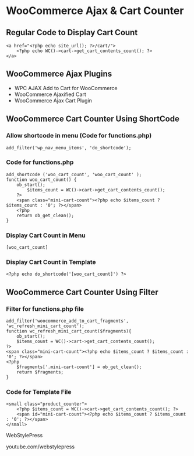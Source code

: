 # WooCommerce Ajax & Cart Counter

## Regular Code to Display Cart Count

```
<a href="<?php echo site_url(); ?>/cart/">
	<?php echo WC()->cart->get_cart_contents_count(); ?>
</a>
```

## WooCommerce Ajax Plugins

- WPC AJAX Add to Cart for WooCommerce
- WooCommerce Ajaxified Cart
- WooCommerce Ajax Cart Plugin

## WooCommerce Cart Counter Using ShortCode

### Allow shortcode in menu (Code for functions.php)

`add_filter('wp_nav_menu_items', 'do_shortcode');`

### Code for functions.php

```
add_shortcode ('woo_cart_count', 'woo_cart_count' );
function woo_cart_count() {
	ob_start();
		$items_count = WC()->cart->get_cart_contents_count();
    ?>
    <span class="mini-cart-count"><?php echo $items_count ? $items_count : '0'; ?></span>
    <?php
    return ob_get_clean();
}
```

### Display Cart Count in Menu

`[woo_cart_count]`

### Display Cart Count in Template

`<?php echo do_shortcode('[woo_cart_count]') ?>`

## WooCommerce Cart Counter Using Filter

### Filter for functions.php file

```
add_filter('woocommerce_add_to_cart_fragments', 'wc_refresh_mini_cart_count');
function wc_refresh_mini_cart_count($fragments){
	ob_start();
	$items_count = WC()->cart->get_cart_contents_count();
?>
<span class="mini-cart-count"><?php echo $items_count ? $items_count : '0'; ?></span>
<?php
    $fragments['.mini-cart-count'] = ob_get_clean();
	return $fragments;
}
```

### Code for Template File

```
<small class="product_counter">
	<?php $items_count = WC()->cart->get_cart_contents_count(); ?>
	<span id="mini-cart-count"><?php echo $items_count ? $items_count : '0'; ?></span>
</small>
```

WebStylePress

youtube.com/webstylepress
